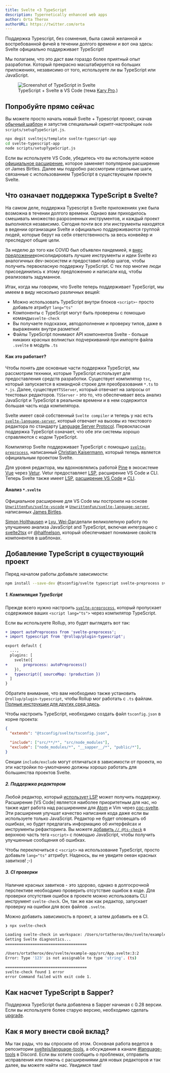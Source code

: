 ```yaml
---
title: Svelte <3 TypeScript
description: Typernetically enhanced web apps
author: Orta Therox
authorURL: https://twitter.com/orta
---
```


Поддержка Typescript, без сомнения, была самой желанной и востребованной фичей в течении долгого времени и вот она здесь: Svelte официально поддерживает TypeScript!

Мы полагаем, что это даст вам гораздо более приятный опыт разработки. Который прекрасно масштабируется на больших приложениях, независимо от того, используете ли вы TypeScript или JavaScript.

<figure>
	<img alt="Screenshot of TypeScript in Svelte" src="media/svelte-ts.png">
	<figcaption>TypeScript + Svelte в VS Code (тема <a href="https://marketplace.visualstudio.com/items?itemName=karyfoundation.theme-karyfoundation-themes">Kary Pro</a>.)</figcaption>
</figure>


## Попробуйте прямо сейчас

Вы можете просто начать новый Svelte + Typescript проект, скачав [обычный шаблон](https://github.com/sveltejs/template) и запустив специальный скрипт-настройщик `node scripts/setupTypeScript.js`.

```bash
npx degit sveltejs/template svelte-typescript-app
cd svelte-typescript-app
node scripts/setupTypeScript.js
```

Если вы используете VS Code, убедитесь что вы используете новое [официальное расширение](https://marketplace.visualstudio.com/items?itemName=svelte.svelte-vscode), которое заменяет популярное расширение от James Birtles. Далее мы подробно рассмотрим отдельные шаги, связанные с использованием TypeScript в существующем проекте Svelte.

## Что означает поддержка TypeScript в Svelte?

На самом деле, поддержка Typescript в Svelte приложениях уже была возможна в течении долгого времени. Однако вам приходилось смешивать множество разрозненных инструментов, и каждый проект выполнялся независимо. Сегодня почти все эти инструменты находятся в ведении организации Svelte и официально поддерживаются группой людей, которые берут на себя ответственность за весь конвейер и преследуют общие цели.

За неделю до того как COVID был объявлен пандемией, я [внес предложение](https://github.com/sveltejs/svelte/issues/4518)консолидировать лучшие инструменты и идеи Svelte из аналогичных dev-экосистем и предоставил набор шагов, чтобы получить первокласную поддержку TypeScript. С тех пор многие люди присоединились к этому предложению и написали код, чтобы реализовать задуманное.

Итак, когда мы говорим, что Svelte теперь поддерживает TypeScript, мы имеем в виду несколько различных вещей:

* Можно использовать TypeScript внутри блоков `<script>`- просто добавьте атрибут `lang="ts"`
* Компоненты с TypeScript могут быть проверены с помощью команды`svelte-check`
* Вы получаете подсказки, автодополнение и проверку типов, даже в выражениях внутри разметки!
* Файлы TypeScript понимают API компонентов Svelte - больше никаких красных волнистых подчеркиваний при импорте файла `.svelte` в модуль `.ts`

#### Как это работает?

Чтобы понять две основные части поддержки TypeScript, мы рассмотрим техники, которые TypeScript использует для предоставления средств разработки. Существует компилятор `tsc`, который запускается в командной строке для преобразования `*.ts` to `*.js`. Далее, существует`TSServer`, который отвечает на запросы от текстовых редакторов. `TSServer` - это то, что обеспечивает весь анализ JavaScript и TypeScript в реальном времени и в нем содержится большая часть кода компилятора.

Svelte имеет свой собственный `Svelte compiler` и теперь у нас есть [`svelte-language-server`](https://github.com/sveltejs/language-tools/tree/master/packages/language-server#svelte-language-server), который отвечает на вызовы из текстового редактора по стандарту [Language Server Protocol](https://microsoft.github.io//language-server-protocol/overviews/lsp/overview/). Первоклассная поддержка TypeScript означает, что обе эти системы хорошо справляются с кодом TypeScript.

Компилятор Svelte поддерживает TypeScript с помощью [`svelte-preprocess`](https://github.com/sveltejs/svelte-preprocess#svelte-preprocess), написанный [Christian Kaisermann](https://github.com/kaisermann), который теперь является официальным проектом Svelte.

Для уровня редактора, мы вдохновлялись работой [Pine](https://github.com/octref) в экосистеме [Vue](https://vuejs.org) через [Vetur](https://github.com/vuejs/vetur). Vetur предоставляет [LSP](https://github.com/vuejs/vetur/blob/master/server), расширение VS Code и CLI. Теперь Svelte также имеет [LSP](https://github.com/sveltejs/language-tools/blob/master/packages/language-server), [расширение VS Code](https://github.com/sveltejs/language-tools/blob/master/packages/svelte-vscode) и [CLI](https://github.com/sveltejs/language-tools/blob/master/packages/svelte-check).


#### Анализ `*.svelte`

Официальное расширение для VS Code мы построили на основе [`UnwrittenFun/svelte-vscode`](https://github.com/UnwrittenFun/svelte-vscode) и [`UnwrittenFun/svelte-language-server`](https://github.com/UnwrittenFun/svelte-language-server/), написанных [James Birtles](https://github.com/UnwrittenFun).

[Simon Holthausen](https://github.com/dummdidumm) и [Lyu, Wei-Da](https://github.com/jasonlyu123)сделали великолепную работу по улучшению анализа JavaScript and TypeScript, включая интеграцию с [svelte2tsx](https://github.com/sveltejs/language-tools/tree/master/packages/svelte2tsx#svelte2tsx) от [@halfnelson](https://github.com/halfnelson), который обеспечивает понимание свойств компонентов в шаблонах.


## Добавление TypeScript в существующий проект

Перед началом работы добавьте зависимости:

```bash
npm install --save-dev @tsconfig/svelte typescript svelte-preprocess svelte-check
```

##### 1. Компиляция TypeScript

Прежде всего нужно настроить [`svelte-preprocess`](https://github.com/sveltejs/svelte-preprocess#svelte-preprocess), который пропускает содержимое ваших `<script lang="ts">` через компилятор TypeScript.

Если вы используете Rollup, это будет выглядеть вот так:

```diff
+ import autoPreprocess from 'svelte-preprocess';
+ import typescript from '@rollup/plugin-typescript';

export default {
  ...,
  plugins: [
    svelte({
+       preprocess: autoPreprocess()
    }),
+   typescript({ sourceMap: !production })
  ]
}
```
Обратите внимание, что вам необходимо также установить `@rollup/plugin-typescript`, чтобы Rollup мог работать с `.ts` файлам. [Полные инструкции для других сред здесь](https://github.com/sveltejs/svelte-preprocess#usage).

Чтобы настроить TypeScript, необходимо создать файл `tsconfig.json` в корне проекта:

```json
{
  "extends": "@tsconfig/svelte/tsconfig.json",

  "include": ["src/**/*", "src/node_modules"],
  "exclude": ["node_modules/*", "__sapper__/*", "public/*"],
}
```

Секции `include/exclude` могут отличаться в зависимости от проекта, но эти настройки по-умолчанию должны хорошо работать для большинства проектов Svelte.

##### 2. Поддержка редактором

Любой редактор, который [использует LSP](https://langserver.org/#implementations-client) может получить поддержку. Расширение [VS Code] является наиболее приоритетным для нас, но также идет работа над расширением для [Atom](https://github.com/sveltejs/language-tools/pull/160) и Vim через [coc-svelte](https://github.com/coc-extensions/coc-svelte).
Эти расширения улучшат качество написания кода даже если вы используете только JavaScript. Редактор не будет оповещать об ошибках, но будет предлагать информацию об интерфейсах и инструменты рефакторинга. Вы можете [добавить `// @ts-check`](https://www.staging-typescript.org/docs/handbook/intro-to-js-ts.html) в верхнюю часть тега `<script>` с помощью JavaScript, чтобы получить улучшенные сообщения об ошибках.

Чтобы переключиться с `<script>` на использование TypeScript, просто добавьте `lang="ts"` аттрибут. Надеюсь, вы не увидите океан красных завитков! ;-)

##### 3. CI проверки

Наличие красных завитков - это здорово, однако в долгосрочной перспективе необходимо проверить отсутствие ошибок в коде. Для проверки отсутствия ошибок в проекте можно использовать CLI инструмент `svelte-check`. Он, так же как как редактор, запускает проверку на ошибки для всех файлов `.svelte`.

Можно добавить зависимость в проект, а затем добавить ее в CI.

```bash
❯ npx svelte-check

Loading svelte-check in workspace: /Users/ortatherox/dev/svelte/example-app
Getting Svelte diagnostics...
====================================

/Users/ortatherox/dev/svelte/example-app/src/App.svelte:3:2
Error: Type '123' is not assignable to type 'string'. (ts)

====================================
svelte-check found 1 error
error Command failed with exit code 1.
```

## Как насчет TypeScript в Sapper?

Поддержка TypeScript была добавлена в Sapper начиная с 0.28 версии. Если вы используете более старую версию, необходимо сделать [upgrade](https://sapper.svelte.dev/migrating#0_27_to_0_28).

## Как я могу внести свой вклад?

Мы так рады, что вы спросили об этом. Основная работа ведется в репозитории [sveltejs/language-tools](https://github.com/sveltejs/language-tools), а обсуждения в канале [#language-tools](https://discord.gg/enV6v8K) в Discord. Если вы хотите сообщить о проблемах, отправить исправления или помочь с расширениями для новых редакторов и так далее, вы можете найти нас. Увидимся там!
